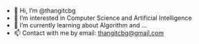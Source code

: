 - 👋 Hi, I’m @thangitcbg
- 👀 I’m interested in Computer Science and Artificial Intelligence
- 🌱 I’m currently learning about Algorithm and ...
- 📫 Contact with me by email: thangitcbg@gmail.com

<!---
thangitcbg/thangitcbg is a ✨ special ✨ repository because its `README.md` (this file) appears on your GitHub profile.
You can click the Preview link to take a look at your changes.
--->
